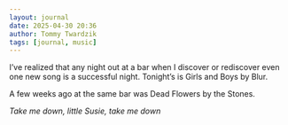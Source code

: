 ```yaml
---
layout: journal
date: 2025-04-30 20:36
author: Tommy Twardzik
tags: [journal, music]
---
```


I’ve realized that any night out at a bar when I discover or rediscover even one new song is a successful night. Tonight’s is Girls and Boys by Blur.

A few weeks ago at the same bar was Dead Flowers by the Stones.

_Take me down, little Susie, take me down_